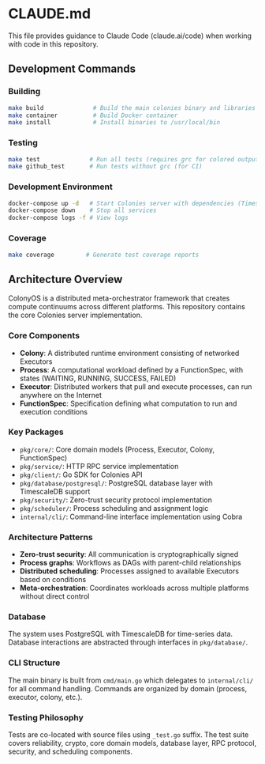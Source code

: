 # CLAUDE.md

This file provides guidance to Claude Code (claude.ai/code) when working with code in this repository.

## Development Commands

### Building
```bash
make build              # Build the main colonies binary and libraries
make container          # Build Docker container  
make install            # Install binaries to /usr/local/bin
```

### Testing
```bash
make test              # Run all tests (requires grc for colored output)
make github_test       # Run tests without grc (for CI)
```

### Development Environment
```bash
docker-compose up -d   # Start Colonies server with dependencies (TimescaleDB, MinIO)
docker-compose down    # Stop all services
docker-compose logs -f # View logs
```

### Coverage
```bash
make coverage         # Generate test coverage reports
```

## Architecture Overview
ColonyOS is a distributed meta-orchestrator framework that creates compute continuums across different platforms. This repository contains the core Colonies server implementation.

### Core Components
- **Colony**: A distributed runtime environment consisting of networked Executors
- **Process**: A computational workload defined by a FunctionSpec, with states (WAITING, RUNNING, SUCCESS, FAILED)
- **Executor**: Distributed workers that pull and execute processes, can run anywhere on the Internet
- **FunctionSpec**: Specification defining what computation to run and execution conditions

### Key Packages
- `pkg/core/`: Core domain models (Process, Executor, Colony, FunctionSpec)
- `pkg/service/`: HTTP RPC service implementation 
- `pkg/client/`: Go SDK for Colonies API
- `pkg/database/postgresql/`: PostgreSQL database layer with TimescaleDB support
- `pkg/security/`: Zero-trust security protocol implementation
- `pkg/scheduler/`: Process scheduling and assignment logic
- `internal/cli/`: Command-line interface implementation using Cobra

### Architecture Patterns
- **Zero-trust security**: All communication is cryptographically signed
- **Process graphs**: Workflows as DAGs with parent-child relationships
- **Distributed scheduling**: Processes assigned to available Executors based on conditions
- **Meta-orchestration**: Coordinates workloads across multiple platforms without direct control

### Database
The system uses PostgreSQL with TimescaleDB for time-series data. Database interactions are abstracted through interfaces in `pkg/database/`.

### CLI Structure
The main binary is built from `cmd/main.go` which delegates to `internal/cli/` for all command handling. Commands are organized by domain (process, executor, colony, etc.).

### Testing Philosophy
Tests are co-located with source files using `_test.go` suffix. The test suite covers reliability, crypto, core domain models, database layer, RPC protocol, security, and scheduling components.
